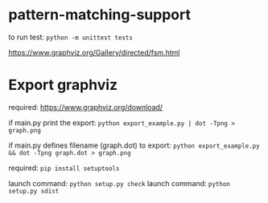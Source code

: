 # pattern-matching-support

to run test: ```python -m unittest tests```


https://www.graphviz.org/Gallery/directed/fsm.html

# Export graphviz

required: https://www.graphviz.org/download/ 

if main.py print the export:
```python export_example.py | dot -Tpng > graph.png```

if main.py defines filename (graph.dot) to export:
```python export_example.py && dot -Tpng graph.dot > graph.png```

required: ```pip install setuptools```


launch command:  ```python setup.py check```
launch command:  ```python setup.py sdist```
